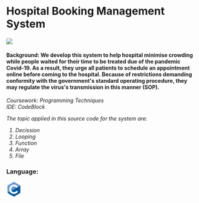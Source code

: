 <h1>Hospital Booking Management System</h1>
<img align="center" src="https://user-images.githubusercontent.com/90387094/154268609-4b2a85bb-f324-4306-9fc2-d4720311da57.png">

<h4>Background: We develop this system to help hospital minimise crowding while people waited for their time to be treated due of the pandemic Covid-19. As a result, they urge all patients to schedule an appointment online before coming to the hospital. Because of restrictions demanding conformity with the government's standard operating procedure, they may regulate the virus's transmission in this manner (SOP).</h4>
<p><i>Coursework: Programming Techniques<br>IDE: CodeBlock</p>

The topic applied in this source code for the system are:
  1. Decission
  2. Looping
  3. Function
  4. Array
  5. File

  <h3 align="left"></i>Language:</h3>
<p align="left"> <a href="https://www.cprogramming.com/" target="_blank" rel="noreferrer"> <img src="https://raw.githubusercontent.com/devicons/devicon/master/icons/c/c-original.svg" alt="c" width="40" height="40"/> </a></p>
